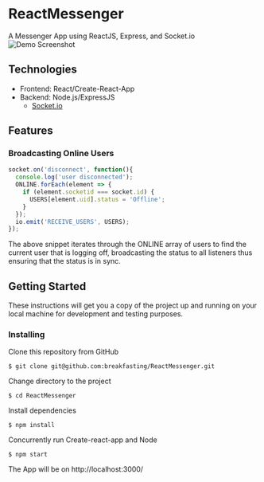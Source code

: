 # ReactMessenger

A Messenger App using ReactJS, Express, and Socket.io
![Demo Screenshot](https://i.imgur.com/FlqWIny.png)

## Technologies
* Frontend: React/Create-React-App
* Backend: Node.js/ExpressJS
  * [Socket.io](https://socket.io/)
  
## Features
### Broadcasting Online Users
```javascript
socket.on('disconnect', function(){
  console.log('user disconnected');
  ONLINE.forEach(element => {
    if (element.socketid === socket.id) {
      USERS[element.uid].status = 'Offline';
    }
  });
  io.emit('RECEIVE_USERS', USERS);
});
```
The above snippet iterates through the ONLINE array of users to find the current user that is logging off, broadcasting the status to all listeners thus ensuring that the status is in sync.

## Getting Started

These instructions will get you a copy of the project up and running on your local machine for development and testing purposes.

### Installing

Clone this repository from GitHub
```
$ git clone git@github.com:breakfasting/ReactMessenger.git
```
Change directory to the project
```
$ cd ReactMessenger
```
Install dependencies
```
$ npm install
```
Concurrently run Create-react-app and Node
```
$ npm start
```
The App will be on http://localhost:3000/
